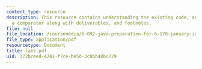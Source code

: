 ```yaml
---
content_type: resource
description: This resource contains understanding the existing code, and writting
  a comparator along with deliverables, and footnotes.
file: null
file_location: /coursemedia/6-092-java-preparation-for-6-170-january-iap-2006/372bceed4241f7cebe5d3c8bb48bc729_lab3.pdf
file_type: application/pdf
resourcetype: Document
title: lab3.pdf
uid: 372bceed-4241-f7ce-be5d-3c8bb48bc729
---
```

